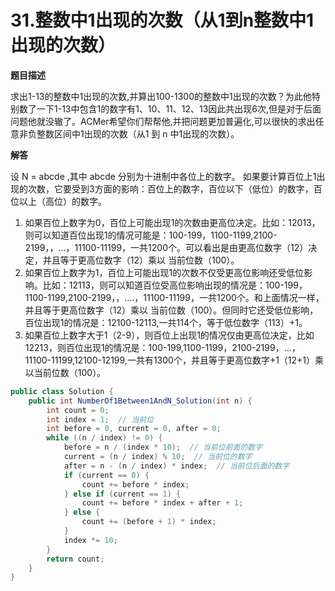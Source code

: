 # 31.整数中1出现的次数（从1到n整数中1出现的次数）

**题目描述**

求出1-13的整数中1出现的次数,并算出100-1300的整数中1出现的次数？为此他特别数了一下1-13中包含1的数字有1、10、11、12、13因此共出现6次,但是对于后面问题他就没辙了。ACMer希望你们帮帮他,并把问题更加普遍化,可以很快的求出任意非负整数区间中1出现的次数（从1 到 n 中1出现的次数）。

**解答**

设 N = abcde ,其中 abcde 分别为十进制中各位上的数字。 如果要计算百位上1出现的次数，它要受到3方面的影响：百位上的数字，百位以下（低位）的数字，百位以上（高位）的数字。

1. 如果百位上数字为0，百位上可能出现1的次数由更高位决定。比如：12013，则可以知道百位出现1的情况可能是：100-199，1100-1199,2100-2199，，...，11100-11199，一共1200个。可以看出是由更高位数字（12）决定，并且等于更高位数字（12）乘以 当前位数（100）。
2. 如果百位上数字为1，百位上可能出现1的次数不仅受更高位影响还受低位影响。比如：12113，则可以知道百位受高位影响出现的情况是：100-199，1100-1199,2100-2199，，....，11100-11199，一共1200个。和上面情况一样，并且等于更高位数字（12）乘以 当前位数（100）。但同时它还受低位影响，百位出现1的情况是：12100-12113,一共114个，等于低位数字（113）+1。
3. 如果百位上数字大于1（2-9），则百位上出现1的情况仅由更高位决定，比如12213，则百位出现1的情况是：100-199,1100-1199，2100-2199，...，11100-11199,12100-12199,一共有1300个，并且等于更高位数字+1（12+1）乘以当前位数（100）。

```java
public class Solution {
    public int NumberOf1Between1AndN_Solution(int n) {
        int count = 0;
        int index = 1;  // 当前位
        int before = 0, current = 0, after = 0;
        while ((n / index) != 0) {
            before = n / (index * 10);  // 当前位前面的数字
            current = (n / index) % 10;  // 当前位的数字
            after = n - (n / index) * index;  // 当前位后面的数字
            if (current == 0) {
                count += before * index;
            } else if (current == 1) {
                count += before * index + after + 1;
            } else {
                count += (before + 1) * index;
            }
            index *= 10;
        }
        return count;
    }
}
```